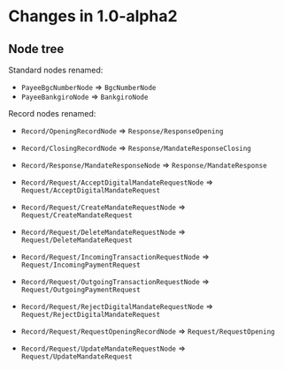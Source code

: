 # Changes in 1.0-alpha2

## Node tree

Standard nodes renamed:

* `PayeeBgcNumberNode` => `BgcNumberNode`
* `PayeeBankgiroNode` => `BankgiroNode`

Record nodes renamed:

* `Record/OpeningRecordNode` => `Response/ResponseOpening`
* `Record/ClosingRecordNode` => `Response/MandateResponseClosing`
* `Record/Response/MandateResponseNode` => `Response/MandateResponse`

* `Record/Request/AcceptDigitalMandateRequestNode` => `Request/AcceptDigitalMandateRequest`
* `Record/Request/CreateMandateRequestNode` => `Request/CreateMandateRequest`
* `Record/Request/DeleteMandateRequestNode` => `Request/DeleteMandateRequest`
* `Record/Request/IncomingTransactionRequestNode` => `Request/IncomingPaymentRequest`
* `Record/Request/OutgoingTransactionRequestNode` => `Request/OutgoingPaymentRequest`
* `Record/Request/RejectDigitalMandateRequestNode` => `Request/RejectDigitalMandateRequest`
* `Record/Request/RequestOpeningRecordNode` => `Request/RequestOpening`
* `Record/Request/UpdateMandateRequestNode` => `Request/UpdateMandateRequest`
